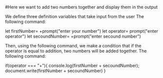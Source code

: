 #Here we want to add two numbers together and display them in the output

We define three definition variables that take input from the user
The following command:

let firstNumber= +prompt("enter your number")
let operator= prompt("enter operator")
let secoundNumber= +prompt("enter secound number")

Then, using the following command, we make a condition that if the operator is equal to addition, two numbers will be added together.
The following command:

if(operator === "+"){
    console.log(firstNumber + secoundNumber);
    document.write(firstNumber + secoundNumber)
}